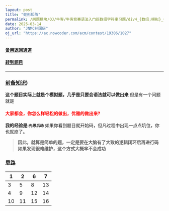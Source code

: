 ```yaml
---
layout: post
title: "蛇形矩阵"
permalink: /刷题模块/OJ/牛客/牛客竞赛语法入门班数组字符串习题/div4_{数组;模拟}_牛客_蛇形矩阵.md/
date: 2025-03-14
author: "JNMC孙国庆"
oj_url: "https://ac.nowcoder.com/acm/contest/19306/1027"
---
```


#### [备用返回通道](../../README.md)
#### [转到题目](https://ac.nowcoder.com/acm/contest/19306/1027)
---
### [前备知识](../../../../竞赛技巧/数组遍历.md))

**这个题目实际上就是个模拟题，几乎是只要会语法就可以做出来**
但是有一个问题就是
#### <span style="color:red"> 大家都会，你怎么样轻松的做出，优雅的做出来?</span>
**我的经验是:`先思后动`**
如果你看到题目就开始码，但凡过程中出现一点点坑位，你也就崩了。
>
> **因此，就算是简单的题，一定是要在大脑有了大致的逻辑闭环后再进行码**
> **如果发现很难维护，这个方式大概率不会成功**
>
### 思路




| 1 | 2 | 6 | 7 |
|---|---|---|---|
| 3 | 5 | 8 | 13 |
| 4 | 9 | 12 | 14 |
| 10 | 11 | 15 | 16 |

